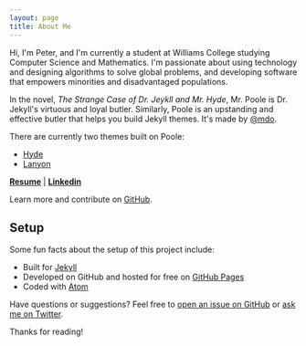 ```yaml
---
layout: page
title: About Me
---
```


<p class="message">
  Hi, I'm Peter, and I'm currently a student at Williams College studying Computer Science and Mathematics. I'm passionate about using technology and designing algorithms to solve global problems, and developing software that empowers minorities and disadvantaged populations. 
</p>

In the novel, *The Strange Case of Dr. Jeykll and Mr. Hyde*, Mr. Poole is Dr. Jekyll's virtuous and loyal butler. Similarly, Poole is an upstanding and effective butler that helps you build Jekyll themes. It's made by [@mdo](https://twitter.com/mdo).

There are currently two themes built on Poole:

* [Hyde](http://hyde.getpoole.com)
* [Lanyon](http://lanyon.getpoole.com)

<p><span style="font-weight:bold"><a href="../_assets/Resume_Zhao.pdf">Resume</a></span> | <span style="font-weight:bold"><a href="https://www.linkedin.com/in/peter-zhao/">Linkedin</a></span> </p>

Learn more and contribute on [GitHub](https://github.com/poole).

## Setup

Some fun facts about the setup of this project include:

* Built for [Jekyll](https://jekyllrb.com)
* Developed on GitHub and hosted for free on [GitHub Pages](https://pages.github.com)
* Coded with [Atom](https://atom.io)

Have questions or suggestions? Feel free to [open an issue on GitHub](https://github.com/poole/issues/new) or [ask me on Twitter](https://twitter.com/mdo).

Thanks for reading!
